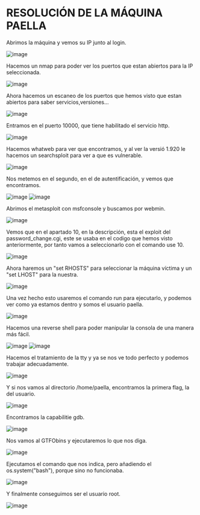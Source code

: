 # RESOLUCIÓN DE LA MÁQUINA PAELLA

Abrimos la máquina y vemos su IP junto al login.

![image](https://github.com/user-attachments/assets/2720db0a-6591-48a9-a8fd-42cd43d90671)

Hacemos un nmap para poder ver los puertos que estan abiertos para la IP seleccionada.

![image](https://github.com/user-attachments/assets/84d59c4d-a26c-4257-a437-7a4be5616740)

Ahora hacemos un escaneo de los puertos que hemos visto que estan abiertos para saber servicios,versiones...

![image](https://github.com/user-attachments/assets/2c3dd235-8a6f-426d-9797-a03c7580c0e7)

Entramos en el puerto 10000, que tiene habilitado el servicio http.

![image](https://github.com/user-attachments/assets/4d46bf90-74b4-4309-9a7f-436c6fa88cd3)

Hacemos whatweb para ver que encontramos, y al ver la versió 1.920 le hacemos un searchsploit para ver a que es vulnerable.

![image](https://github.com/user-attachments/assets/8f8db02a-6d8b-4e1d-9dd7-455b2f349bf1)

Nos metemos en el segundo, en el de autentificación, y vemos que encontramos.

![image](https://github.com/user-attachments/assets/892cdfbf-b723-4e99-a03b-522633d63c27)
![image](https://github.com/user-attachments/assets/751dba12-7d05-41b8-9e6d-4de25f390a33)

Abrimos el metasploit con msfconsole y buscamos por webmin.

![image](https://github.com/user-attachments/assets/4753986a-becd-400a-8802-347bc12abd50)

Vemos que en el apartado 10, en la descripción, esta el exploit del password_change.cgi, este se usaba en el codigo que hemos visto anteriormente, por tanto vamos a seleccionarlo con el comando use 10.

![image](https://github.com/user-attachments/assets/e981236c-312c-43a0-9d85-6718cced70ac)

Ahora haremos un "set RHOSTS" para seleccionar la máquina víctima y un "set LHOST" para la nuestra.

![image](https://github.com/user-attachments/assets/5212c428-3b45-4754-a03b-91b0c45d6ca7)

Una vez hecho esto usaremos el comando run para ejecutarlo, y podemos ver como ya estamos dentro y somos el usuario paella.

![image](https://github.com/user-attachments/assets/a0a1b75f-a0a0-4f49-b0fb-011cb5fd0b48)

Hacemos una reverse shell para poder manipular la consola de una manera más fácil.

![image](https://github.com/user-attachments/assets/6809c930-1d54-4fb1-8ed2-61b5edb171ae)
![image](https://github.com/user-attachments/assets/25367fa5-3a04-4f46-9f94-89f1941f32ff)

Hacemos el tratamiento de la tty y ya se nos ve todo perfecto y podemos trabajar adecuadamente.

![image](https://github.com/user-attachments/assets/187ca756-28c2-4449-8f46-bb9c3454b327)

Y si nos vamos al directorio /home/paella, encontramos la primera flag, la del usuario.

![image](https://github.com/user-attachments/assets/b45bd8ad-fca4-4760-8af8-06087cc1706a)

Encontramos la capabilitie gdb. 

![image](https://github.com/user-attachments/assets/940cc3f1-bb48-4bbd-861a-e3176a3ba721)

Nos vamos al GTFObins y ejecutaremos lo que nos diga.

![image](https://github.com/user-attachments/assets/a6af76de-fb9c-4752-8608-73c0f1e67ba6)

Ejecutamos el comando que nos indica, pero añadiendo el os.system("bash"), porque sino no funcionaba.

![image](https://github.com/user-attachments/assets/9e7f016a-02af-4203-b07b-22f152a18811)

Y finalmente conseguimos ser el usuario root.

![image](https://github.com/user-attachments/assets/7f6a25cf-32bb-4b67-886d-c81654906cf3)

